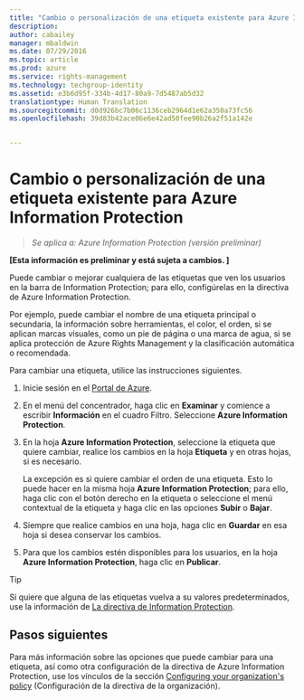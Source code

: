```yaml
---
title: "Cambio o personalización de una etiqueta existente para Azure Information Protection | Azure Rights Management"
description: 
author: cabailey
manager: mbaldwin
ms.date: 07/29/2016
ms.topic: article
ms.prod: azure
ms.service: rights-management
ms.technology: techgroup-identity
ms.assetid: e3b6d95f-334b-4d17-80a9-7d5487ab5d32
translationtype: Human Translation
ms.sourcegitcommit: d0d926bc7b06c1136ceb2964d1e62a350a73fc56
ms.openlocfilehash: 39d83b42ace06e6e42ad50fee90b26a2f51a142e


---
```


# Cambio o personalización de una etiqueta existente para Azure Information Protection

>*Se aplica a: Azure Information Protection (versión preliminar)*

**[Esta información es preliminar y está sujeta a cambios. ]**

Puede cambiar o mejorar cualquiera de las etiquetas que ven los usuarios en la barra de Information Protection; para ello, configúrelas en la directiva de Azure Information Protection.

Por ejemplo, puede cambiar el nombre de una etiqueta principal o secundaria, la información sobre herramientas, el color, el orden, si se aplican marcas visuales, como un pie de página o una marca de agua, si se aplica protección de Azure Rights Management y la clasificación automática o recomendada.

Para cambiar una etiqueta, utilice las instrucciones siguientes.


1. Inicie sesión en el [Portal de Azure](https://portal.azure.com).
 
2. En el menú del concentrador, haga clic en **Examinar** y comience a escribir **Información** en el cuadro Filtro. Seleccione **Azure Information Protection**.

3. En la hoja **Azure Information Protection**, seleccione la etiqueta que quiere cambiar, realice los cambios en la hoja **Etiqueta** y en otras hojas, si es necesario.

    La excepción es si quiere cambiar el orden de una etiqueta. Esto lo puede hacer en la misma hoja **Azure Information Protection**; para ello, haga clic con el botón derecho en la etiqueta o seleccione el menú contextual de la etiqueta y haga clic en las opciones **Subir** o **Bajar**.

4. Siempre que realice cambios en una hoja, haga clic en **Guardar** en esa hoja si desea conservar los cambios.

5. Para que los cambios estén disponibles para los usuarios, en la hoja **Azure Information Protection**, haga clic en **Publicar**.

> [!TIP]
>Si quiere que alguna de las etiquetas vuelva a su valores predeterminados, use la información de [La directiva de Information Protection](configure-policy-default.md).

## Pasos siguientes

Para más información sobre las opciones que puede cambiar para una etiqueta, así como otra configuración de la directiva de Azure Information Protection, use los vínculos de la sección [Configuring your organization's policy](configure-policy.md#configuring-your-organization-s-policy) (Configuración de la directiva de la organización).






<!--HONumber=Jul16_HO5-->


